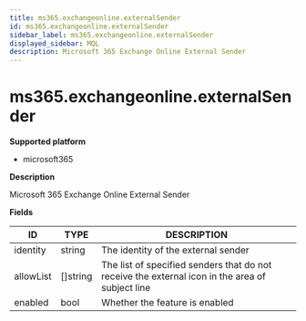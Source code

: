 ```yaml
---
title: ms365.exchangeonline.externalSender
id: ms365.exchangeonline.externalSender
sidebar_label: ms365.exchangeonline.externalSender
displayed_sidebar: MQL
description: Microsoft 365 Exchange Online External Sender
---
```


# ms365.exchangeonline.externalSender

**Supported platform**

- microsoft365

**Description**

Microsoft 365 Exchange Online External Sender

**Fields**

| ID        | TYPE             | DESCRIPTION                                                                                     |
| --------- | ---------------- | ----------------------------------------------------------------------------------------------- |
| identity  | string           | The identity of the external sender                                                             |
| allowList | &#91;&#93;string | The list of specified senders that do not receive the external icon in the area of subject line |
| enabled   | bool             | Whether the feature is enabled                                                                  |
